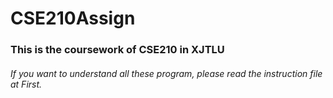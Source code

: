 # CSE210Assign
### This is the coursework of CSE210 in XJTLU

###### If you want to understand all these program, please read the instruction file at First.
